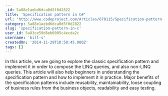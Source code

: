 ```yaml
---
_id: 5a88e1aebd6dca0d5f0d2822
title: 'Specification pattern in C#'
url: 'http://www.codeproject.com/Articles/670115/Specification-pattern-in-Csharp'
category: 5a88e1aebd6dca0d5f0d2822
slug: 'specification-pattern-in-c'
user_id: 5a83ce59d6eb0005c4ecda2c
username: 'bill-s'
createdOn: '2014-11-29T10:50:45.000Z'
tags: []
---
```


In this article, we are going to explore the classic specification pattern and implement it in order to compose the LINQ queries, and also non-LINQ queries. This article will also help beginners in understanding the specification pattern and how to implement it in practice. Major benefits of the specification patterns include reusability, maintainability, loose coupling of business rules from the business objects, readability and easy testing.
